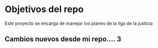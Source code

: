 # Objetivos del repo

Este proyecto se encarga de manejar los planes de la liga de la justicia


## Cambios nuevos desde mi repo.... 3


